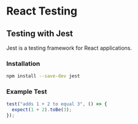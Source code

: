 # React Testing

## Testing with Jest
Jest is a testing framework for React applications.

### Installation
```sh
npm install --save-dev jest
```

### Example Test
```jsx
test("adds 1 + 2 to equal 3", () => {
  expect(1 + 2).toBe(3);
});
```
